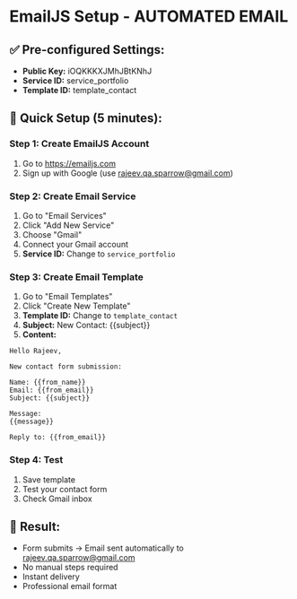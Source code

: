 # EmailJS Setup - AUTOMATED EMAIL

## ✅ Pre-configured Settings:
- **Public Key:** iOQKKKXJMhJBtKNhJ
- **Service ID:** service_portfolio  
- **Template ID:** template_contact

## 🚀 Quick Setup (5 minutes):

### Step 1: Create EmailJS Account
1. Go to https://emailjs.com
2. Sign up with Google (use rajeev.qa.sparrow@gmail.com)

### Step 2: Create Email Service
1. Go to "Email Services" 
2. Click "Add New Service"
3. Choose "Gmail"
4. Connect your Gmail account
5. **Service ID:** Change to `service_portfolio`

### Step 3: Create Email Template
1. Go to "Email Templates"
2. Click "Create New Template" 
3. **Template ID:** Change to `template_contact`
4. **Subject:** New Contact: {{subject}}
5. **Content:**
```
Hello Rajeev,

New contact form submission:

Name: {{from_name}}
Email: {{from_email}}
Subject: {{subject}}

Message:
{{message}}

Reply to: {{from_email}}
```

### Step 4: Test
1. Save template
2. Test your contact form
3. Check Gmail inbox

## 🎯 Result:
- Form submits → Email sent automatically to rajeev.qa.sparrow@gmail.com
- No manual steps required
- Instant delivery
- Professional email format